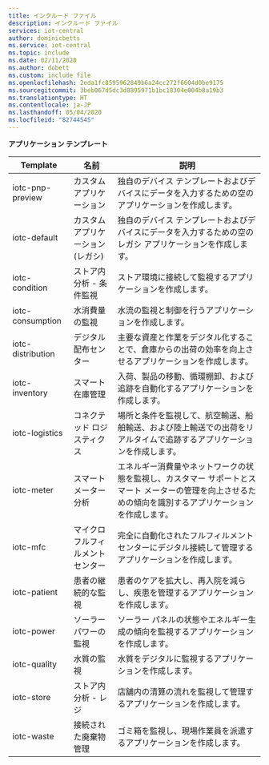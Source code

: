```yaml
---
title: インクルード ファイル
description: インクルード ファイル
services: iot-central
author: dominicbetts
ms.service: iot-central
ms.topic: include
ms.date: 02/11/2020
ms.author: dobett
ms.custom: include file
ms.openlocfilehash: 2eda1fc8595962849b6a24cc272f6604d0be9175
ms.sourcegitcommit: 3beb067d5dc3d8895971b1bc18304e004b8a19b3
ms.translationtype: HT
ms.contentlocale: ja-JP
ms.lasthandoff: 05/04/2020
ms.locfileid: "82744545"
---
```

**アプリケーション テンプレート**

| Template                 | 名前        | 説明 |
| ------------------------ | ----------- | ----------- |
| iotc-pnp-preview         | カスタム アプリケーション | 独自のデバイス テンプレートおよびデバイスにデータを入力するための空のアプリケーションを作成します。 |
| iotc-default             | カスタム アプリケーション (レガシ) | 独自のデバイス テンプレートおよびデバイスにデータを入力するための空のレガシ アプリケーションを作成します。
| iotc-condition           | ストア内分析 - 条件監視 | ストア環境に接続して監視するアプリケーションを作成します。 |
| iotc-consumption         | 水消費量の監視 | 水流の監視と制御を行うアプリケーションを作成します。 |
| iotc-distribution        | デジタル配布センター | 主要な資産と作業をデジタル化することで、倉庫からの出荷の効率を向上させるアプリケーションを作成します。 |
| iotc-inventory           | スマート在庫管理 | 入荷、製品の移動、循環棚卸、および追跡を自動化するアプリケーションを作成します。 |
| iotc-logistics           | コネクテッド ロジスティクス | 場所と条件を監視して、航空輸送、船舶輸送、および陸上輸送での出荷をリアルタイムで追跡するアプリケーションを作成します。 |
| iotc-meter               | スマート メーター分析 | エネルギー消費量やネットワークの状態を監視し、カスタマー サポートとスマート メーターの管理を向上させるための傾向を識別するアプリケーションを作成します。  |
| iotc-mfc                 | マイクロフルフィルメント センター | 完全に自動化されたフルフィルメント センターにデジタル接続して管理するアプリケーションを作成します。 |
| iotc-patient             | 患者の継続的な監視 | 患者のケアを拡大し、再入院を減らし、疾患を管理するアプリケーションを作成します。 |
| iotc-power               | ソーラー パワーの監視 | ソーラー パネルの状態やエネルギー生成の傾向を監視するアプリケーションを作成します。 |
| iotc-quality             | 水質の監視 | 水質をデジタルに監視するアプリケーションを作成します。 |
| iotc-store               | ストア内分析 - レジ | 店舗内の清算の流れを監視して管理するアプリケーションを作成します。 |
| iotc-waste               | 接続された廃棄物管理 | ゴミ箱を監視し、現場作業員を派遣するアプリケーションを作成します。 |
